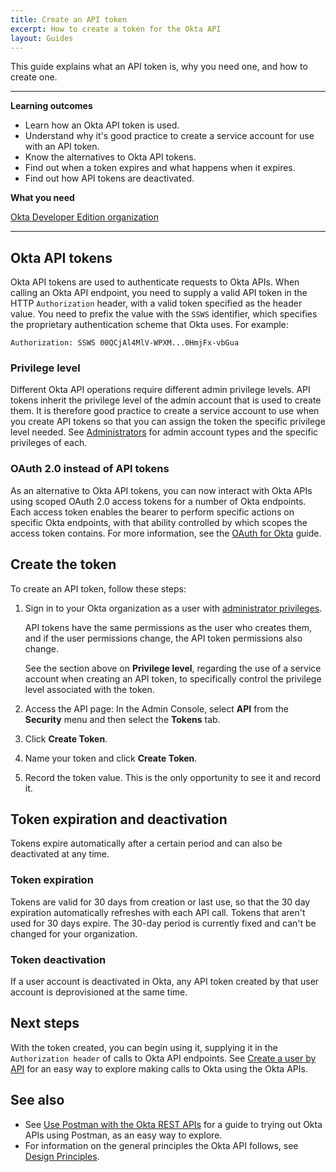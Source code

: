 ```yaml
---
title: Create an API token
excerpt: How to create a token for the Okta API
layout: Guides
---
```


This guide explains what an API token is, why you need one, and how to create one.

---
**Learning outcomes**

* Learn how an Okta API token is used.
* Understand why it's good practice to create a service account for use with an API token.
* Know the alternatives to Okta API tokens.
* Find out when a token expires and what happens when it expires.
* Find out how API tokens are deactivated.

**What you need**

[Okta Developer Edition organization](https://developer.okta.com/signup)

---

## Okta API tokens

Okta API tokens are used to authenticate requests to Okta APIs. When calling an Okta API endpoint, you need to supply a valid API token in the HTTP `Authorization` header, with a valid token specified as the header value. You need to prefix the value with the `SSWS` identifier, which specifies the proprietary authentication scheme that Okta uses. For example:

```http
Authorization: SSWS 00QCjAl4MlV-WPXM...0HmjFx-vbGua
```

### Privilege level

Different Okta API operations require different admin privilege levels. API tokens inherit the privilege level of the admin account that is used to create them. It is therefore good practice to create a service account to use when you create API tokens so that you can assign the token the specific privilege level needed. See [Administrators](https://help.okta.com/okta_help.htm?id=ext_Security_Administrators) for admin account types and the specific privileges of each.

### OAuth 2.0 instead of API tokens

As an alternative to Okta API tokens, you can now interact with Okta APIs using scoped OAuth 2.0 access tokens for a number of Okta endpoints. Each access token enables the bearer to perform specific actions on specific Okta endpoints, with that ability controlled by which scopes the access token contains. For more information, see the [OAuth for Okta](/docs/guides/implement-oauth-for-okta/) guide.

## Create the token

To create an API token, follow these steps:

1. Sign in to your Okta organization as a user with [administrator privileges](https://help.okta.com/okta_help.htm?id=ext_Security_Administrators).

     API tokens have the same permissions as the user who creates them, and if the user permissions change, the API token permissions also change.

    See the section above on **Privilege level**, regarding the use of a service account when creating an API token, to specifically control the privilege level associated with the token.

2. Access the API page: In the Admin Console, select **API** from the **Security** menu and then select the **Tokens** tab.

3. Click **Create Token**.

4. Name your token and click **Create Token**.

5. Record the token value. This is the only opportunity to see it and record it.

## Token expiration and deactivation

Tokens expire automatically after a certain period and can also be deactivated at any time.

### Token expiration

Tokens are valid for 30 days from creation or last use, so that the 30 day expiration automatically refreshes with each API call. Tokens that aren't used for 30 days expire. The 30-day period is currently fixed and can't be changed for your organization.

### Token deactivation

If a user account is deactivated in Okta, any API token created by that user account is deprovisioned at the same time.

## Next steps

With the token created, you can begin using it, supplying it in the `Authorization header` of calls to Okta API endpoints. See [Create a user by API](/docs/guides/quickstart/main/#create-a-user-by-api) for an easy way to explore making calls to Okta using the Okta APIs.

## See also

* See [Use Postman with the Okta REST APIs](/code/rest/) for a guide to trying out Okta APIs using Postman, as an easy way to explore.
* For information on the general principles the Okta API follows, see [Design Principles](/docs/reference/core-okta-api/#design-principles).
